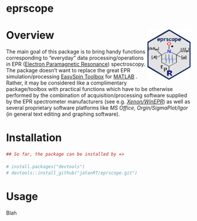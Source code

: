 eprscope
================

# Overview <img src="man/figures/logo_new.png" align="right" height="139"/>

The main goal of this package is to bring handy functions corresponding
to “everyday” data processing/operations in EPR ([Electron Paramagnetic
Resonance](https://goldbook.iupac.org/terms/view/E02005)) spectroscopy.
The package doesn’t want to replace the great EPR simulation/processing
[EasySpin Toolbox](https://www.easyspin.org/) for
[MATLAB](https://www.mathworks.com/products/matlab.html) . Rather, it
may be considered like a complimentary package/toolbox with practical
functions which have to be otherwise performed by the combination of
acquisition/processing software supplied by the EPR spectrometer
manufacturers (see
e.g. [*Xenon/WinEPR*](https://www.bruker.com/en/products-and-solutions/mr/epr-instruments/epr-software.html))
as well as several proprietary software platforms like *MS Office*,
*Orgin/SigmaPlot/Igor* (in general text editing and graphing software).

# Installation

``` r
## So far, the package can be installed by =>

# install.packages("devtools")
# devtools::install_github("jatanRT/eprscope.git")
```

# Usage

Blah
